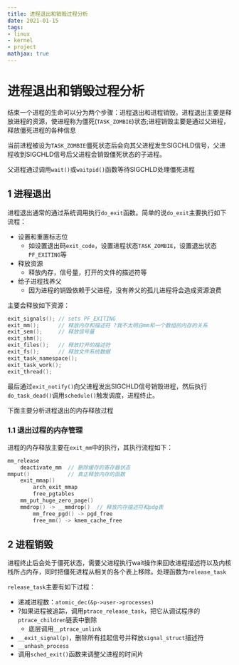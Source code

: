 ```yaml
---
title: 进程退出和销毁过程分析
date: 2021-01-15
tags: 
- linux
- kernel
- project
mathjax: true
---
```


# 进程退出和销毁过程分析

结束一个进程的生命可以分为两个步骤：进程退出和进程销毁。进程退出主要是释放进程的资源，使进程称为僵死(`TASK_ZOMBIE`)状态;进程销毁主要是通过父进程，释放僵死进程的各种信息

当前进程被设为`TASK_ZOMBIE`僵死状态后会向其父进程发生SIGCHLD信号，父进程收到SIGCHLD信号后父进程会销毁僵死状态的子进程。

父进程通过调用`wait()`或`waitpid()`函数等待SIGCHLD处理僵死进程


## 1 进程退出

进程退出通常的通过系统调用执行`do_exit`函数。简单的说`do_exit`主要执行如下流程：

- 设置和重置标志位
    * 如设置退出码`exit_code`，设置进程状态`TASK_ZOMBIE`，设置退出状态`PF_EXITING`等
- 释放资源
    * 释放内存，信号量，打开的文件的描述符等
- 给子进程找养父
    * 因为进程的销毁依赖于父进程，没有养父的孤儿进程将会造成资源浪费

主要会释放如下资源：

```c
exit_signals(); // sets PF_EXITING
exit_mm();      // 释放内存和描述符 ?我不太明白mm和一个数组的内存的关系
exit_sem();     // 释放信号量
exit_shm();
exit_files();   // 释放打开的描述符
exit_fs();      // 释放文件系统数据
exit_task_namespace();
exit_task_work();
exit_thread();
```

最后通过`exit_notify()`向父进程发出SIGCHLD信号销毁进程，然后执行`do_task_dead()`调用`schedule()`触发调度，进程终止。

下面主要分析进程退出的内存释放过程


### 1.1 退出过程的内存管理

进程的内存释放主要在`exit_mm`中的执行，其执行流程如下：

```c
mm_release
    deactivate_mm  // 删除缓存的寄存器状态
mmput()            // 真正释放内存的函数
    exit_mmap()
        arch_exit_mmap
        free_pgtables
    mm_put_huge_zero_page()
    mmdrop() -> __mmdrop()  // 释放内存描述符和pdg表
        mm_free_pgd() -> pgd_free
        free_mm() -> kmem_cache_free
```


## 2 进程销毁

进程终止后会处于僵死状态，需要父进程执行wait操作来回收进程描述符以及内核栈所占内存，同时把僵死进程从相关的各个表上移除。处理函数为`release_task`

`release_task`主要有如下过程：

- 递减进程数：`atomic_dec(&p->user->processes)`
- ?如果进程被追踪，调用`ptrace_release_task`，把它从调试程序的`ptrace_children`链表中删除
    * 底层调用`__ptrace_unlink`
- `__exit_signal(p)`，删除所有挂起信号并释放`signal_struct`描述符
- `__unhash_process`
- 调用`sched_exit()`函数来调整父进程的时间片

